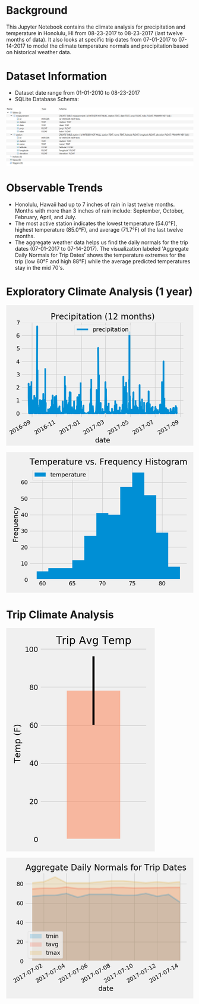 
# Background 

This Jupyter Notebook contains the climate analysis for precipitation and temperature in Honolulu, HI from 08-23-2017 to 08-23-2017 (last twelve months of data). It also looks at specific trip dates from 07-01-2017 to 07-14-2017 to model the climate temperature normals and precipitation based on historical weather data. 

# Dataset Information 

* Dataset date range from 01-01-2010 to 08-23-2017
* SQLite Database Schema: 

![Database Schema](https://github.com/cantugabriela/Surf-Weather-Analysis/blob/master/Images/dbschema.PNG?raw=true)



# Observable Trends 
* Honolulu, Hawaii had up to 7 inches of rain in last twelve months. Months with more than 3 inches of rain include: September, October, February, April, and July. 
* The most active station indicates the lowest temperature (54.0°F), highest temperature (85.0°F), and average (71.7°F) of the last twelve months. 
* The aggregate weather data helps us find the daily normals for the trip dates (07-01-2017 to 07-14-2017). The visualization labeled 'Aggregate Daily Normals for Trip Dates' shows the temperature extremes for the trip (low 60°F and high 88°F) while the average predicted temperatures stay in the mid 70's.





# Exploratory Climate Analysis (1 year) 

![Precipitation](https://github.com/cantugabriela/Surf-Weather-Analysis/blob/master/Images/Precipitation.png?raw=true)

![Temperature vs. Frquency Histogram](https://github.com/cantugabriela/Surf-Weather-Analysis/blob/master/Images/TemperaturevsFrequency.png?raw=true)

# Trip Climate Analysis 
![Trip Average Temperature](https://github.com/cantugabriela/Surf-Weather-Analysis/blob/master/Images/TripAvgTemp.png?raw=true)

![Daily Normals](https://github.com/cantugabriela/Surf-Weather-Analysis/blob/master/Images/DailyNormals.png?raw=true)
